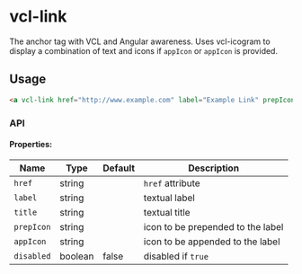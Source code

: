 # vcl-link

The anchor tag with VCL and Angular awareness.
Uses vcl-icogram to display a combination of text and icons if `appIcon` or `appIcon` is provided.

## Usage

```html
<a vcl-link href="http://www.example.com" label="Example Link" prepIcon="fa:chevron-right"></a>
```

### API 

#### Properties:

| Name                | Type        | Default  | Description
| ------------        | ----------- | -------- |--------------
| `href`              | string      |          | `href` attribute 
| `label`             | string      |          | textual label 
| `title`             | string      |          | textual title 
| `prepIcon`          | string      |          | icon to be prepended to the label 
| `appIcon`           | string      |          | icon to be appended to the label 
| `disabled`          | boolean     | false    | disabled if `true` 

